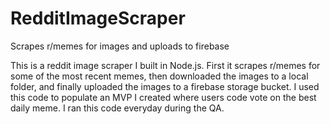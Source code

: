 # RedditImageScraper
Scrapes r/memes for images and uploads to firebase

This is a reddit image scraper I built in Node.js. First it scrapes r/memes for some of the most recent memes, then downloaded the images to a local folder, and finally uploaded the images to a firebase storage bucket. I used this code to populate an MVP I created where users code vote on the best daily meme. I ran this code everyday during the QA.
